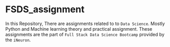 # FSDS_assignment
In this Repository, There are assignments related to to `Data Science`. Mostly Python and Machine learning theory and practical assignment. These assignments are the part of `Full Stack Data Science Bootcamp` provided by the `iNeuron`.
